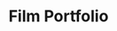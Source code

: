 ---
layout: portfolio
title: Film Portfolio
img_src: /assets/images/Grimm1A.jpg
img_alt: Avengers Grimm
---